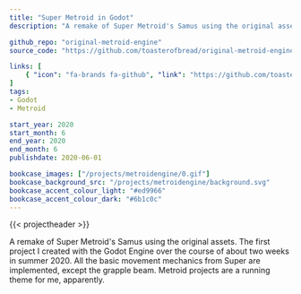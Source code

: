 ```yaml
---
title: "Super Metroid in Godot"
description: "A remake of Super Metroid's Samus using the original assets. The first project I created with the Godot Engine over the course of about two weeks in summer 2020. All the basic movement mechanics from Super are implemented, except the grapple beam."

github_repo: "original-metroid-engine"
source_code: "https://github.com/toasterofbread/original-metroid-engine"

links: [
    { "icon": "fa-brands fa-github", "link": "https://github.com/toasterofbread/original-metroid-engine", "label": "Repository" }
]
tags:
- Godot
- Metroid

start_year: 2020
start_month: 6
end_year: 2020
end_month: 6
publishdate: 2020-06-01

bookcase_images: ["/projects/metroidengine/0.gif"]
bookcase_background_src: "/projects/metroidengine/background.svg"
bookcase_accent_colour_light: "#ed9966"
bookcase_accent_colour_dark: "#6b1c0c"
---
```


{{< projectheader >}}

A remake of Super Metroid's Samus using the original assets.
The first project I created with the Godot Engine over the course of about two weeks in summer 2020.
All the basic movement mechanics from Super are implemented, except the grapple beam.
Metroid projects are a running theme for me, apparently.
